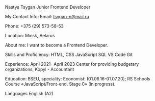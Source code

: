 Nastya Tsygan
Junior Frontend Developer

My Contact Info:
Email: tsygan-n@mail.ru

Phone: +375 (29) 573-56-53

Location: Minsk, Belarus

About me:
I want to become a Frontend Developer.

Skills and Proficiency:
HTML, CSS
JavaScript
SQL
VS Code
Git


Experience:
April 2021- April 2023
Center for providing budgetary organizations, Kopyl - Accountant


Education:
BSEU, speciality: Economist: (01.09.16-01.07.20);
RS Schools Course «JavaScript/Front-end. Stage 0» (in progress).

Languages
English (A2)